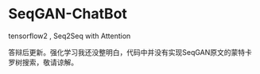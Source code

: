 # SeqGAN-ChatBot
tensorflow2 , Seq2Seq with Attention 

答辩后更新。强化学习我还没整明白，代码中并没有实现SeqGAN原文的蒙特卡罗树搜索，敬请谅解。

